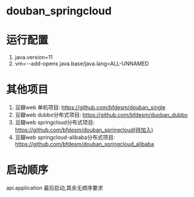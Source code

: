 # douban_springcloud

# 运行配置
1. java.version=11
1. vm=--add-opens java.base/java.lang=ALL-UNNAMED

# 其他项目
1. 豆瓣web  单机项目: https://github.com/bfdesm/douban_single
1. 豆瓣web  dubbo分布式项目: https://github.com/bfdesm/duoban_dubbo
1. 豆瓣web  springcloud分布式项目: https://github.com/bfdesm/douban_springcloud(待加入)
1. 豆瓣web  springcloud-alibaba分布式项目: https://github.com/bfdesm/douban_springcloud_alibaba

# 启动顺序
api.application 最后启动,其余无顺序要求

